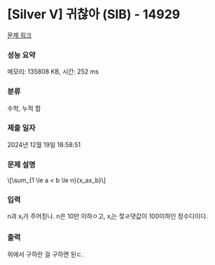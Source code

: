 # [Silver V] 귀찮아 (SIB) - 14929 

[문제 링크](https://www.acmicpc.net/problem/14929) 

### 성능 요약

메모리: 135808 KB, 시간: 252 ms

### 분류

수학, 누적 합

### 제출 일자

2024년 12월 19일 18:58:51

### 문제 설명

<p style="user-select: auto !important;">\[\sum_{1 \le a < b \le n}{x_ax_b}\]</p>

### 입력 

 <p style="user-select: auto !important;">n과 x<sub style="user-select: auto !important;">i</sub>가 주어짇나. n은 10만 이하ㅇ고, x<sub style="user-select: auto !important;">i</sub>는 젗ㄹ댓값이 100이하인 정수디이다.</p>

### 출력 

 <p style="user-select: auto !important;">위에서 구하란 걸 구하면 된ㄷ.</p>

